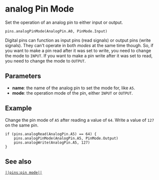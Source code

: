 # analog Pin Mode

Set the operation of an analog pin to either input or output.

```sig
pins.analogPinMode(AnalogPin.A0, PinMode.Input)
```

Digital pins can function as input pins (read signals) or output pins (write signals). They can't operate in both _modes_ at the same time though. So, if you want to make a pin read after it was set to write, you need to change the mode to `INPUT`. If you want to make a pin write after it was set to read, you need to change the mode to `OUTPUT`.

## Parameters

* **name**: the name of the analog pin to set the mode for, like `A5`.
* **mode**: the operation mode of the pin, either `INPUT` or `OUTPUT`.

## Example

Change the pin mode of `A5` after reading a value of `64`. Write a value of `127` on the same pin.

```blocks
if (pins.analogRead(AnalogPin.A5) == 64) {
    pins.analogPinMode(AnalogPin.A5, PinMode.Output)
    pins.analogWrite(AnalogPin.A5, 127)
}
```

## See also

[``||pins:pin mode||``](/reference/pins/pin-mode)
